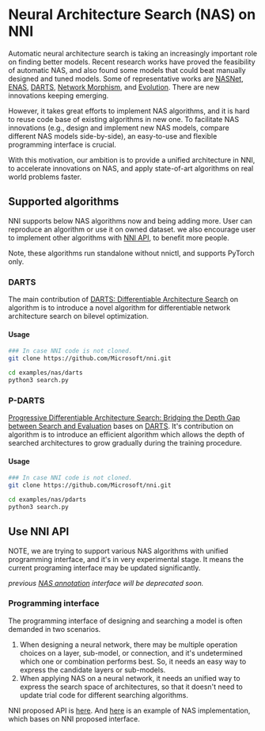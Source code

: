 # Neural Architecture Search (NAS) on NNI

Automatic neural architecture search is taking an increasingly important role on finding better models. Recent research works have proved the feasibility of automatic NAS, and also found some models that could beat manually designed and tuned models. Some of representative works are [NASNet][2], [ENAS][1], [DARTS][3], [Network Morphism][4], and [Evolution][5]. There are new innovations keeping emerging.

However, it takes great efforts to implement NAS algorithms, and it is hard to reuse code base of existing algorithms in new one. To facilitate NAS innovations (e.g., design and implement new NAS models, compare different NAS models side-by-side), an easy-to-use and flexible programming interface is crucial.

With this motivation, our ambition is to provide a unified architecture in NNI, to accelerate innovations on NAS, and apply state-of-art algorithms on real world problems faster.

## Supported algorithms

NNI supports below NAS algorithms now and being adding more. User can reproduce an algorithm or use it on owned dataset. we also encourage user to implement other algorithms with [NNI API](#use-nni-api), to benefit more people.

Note, these algorithms run standalone without nnictl, and supports PyTorch only.

### DARTS

The main contribution of [DARTS: Differentiable Architecture Search][3] on algorithm is to introduce a novel algorithm for differentiable network architecture search on bilevel optimization.

#### Usage

```bash
### In case NNI code is not cloned.
git clone https://github.com/Microsoft/nni.git

cd examples/nas/darts
python3 search.py
```

### P-DARTS

[Progressive Differentiable Architecture Search: Bridging the Depth Gap between Search and Evaluation](https://arxiv.org/abs/1904.12760) bases on [DARTS](#DARTS). It's contribution on algorithm is to introduce an efficient algorithm which allows the depth of searched architectures to grow gradually during the training procedure.

#### Usage

```bash
### In case NNI code is not cloned.
git clone https://github.com/Microsoft/nni.git

cd examples/nas/pdarts
python3 search.py
```

## Use NNI API

NOTE, we are trying to support various NAS algorithms with unified programming interface, and it's in very experimental stage. It means the current programing interface may be updated significantly.

*previous [NAS annotation](../AdvancedFeature/GeneralNasInterfaces.md) interface will be deprecated soon.*

### Programming interface

The programming interface of designing and searching a model is often demanded in two scenarios.

1. When designing a neural network, there may be multiple operation choices on a layer, sub-model, or connection, and it's undetermined which one or combination performs  best. So, it needs an easy way to express the candidate layers or sub-models.
2. When applying NAS on a neural network, it needs an unified way to express the search space of architectures, so that it doesn't need to update trial code for different searching algorithms.

NNI proposed API is [here](https://github.com/microsoft/nni/tree/master/src/sdk/pynni/nni/nas/pytorch). And [here](https://github.com/microsoft/nni/tree/master/examples/nas/darts) is an example of NAS implementation, which bases on NNI proposed interface.

[1]: https://arxiv.org/abs/1802.03268
[2]: https://arxiv.org/abs/1707.07012
[3]: https://arxiv.org/abs/1806.09055
[4]: https://arxiv.org/abs/1806.10282
[5]: https://arxiv.org/abs/1703.01041
